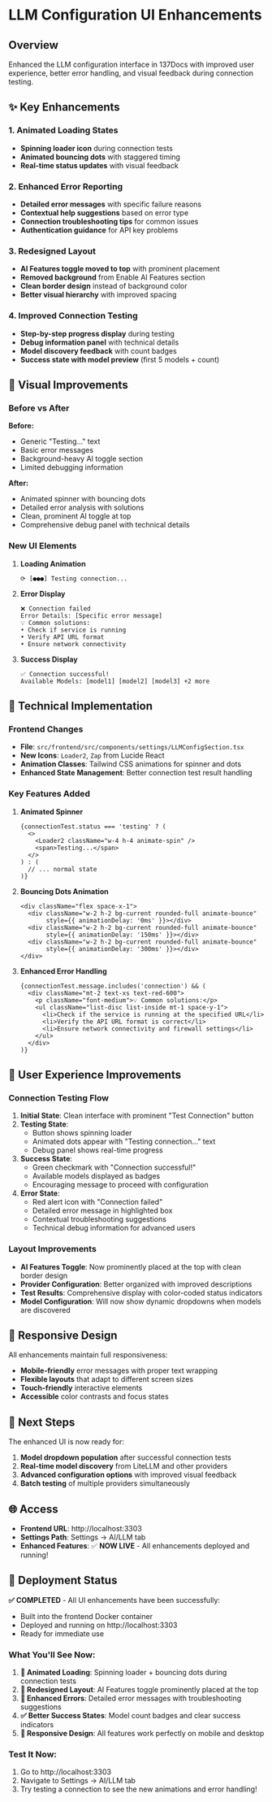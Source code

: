 # LLM Configuration UI Enhancements

## Overview

Enhanced the LLM configuration interface in 137Docs with improved user experience, better error handling, and visual feedback during connection testing.

## ✨ Key Enhancements

### 1. **Animated Loading States**
- **Spinning loader icon** during connection tests
- **Animated bouncing dots** with staggered timing
- **Real-time status updates** with visual feedback

### 2. **Enhanced Error Reporting**
- **Detailed error messages** with specific failure reasons
- **Contextual help suggestions** based on error type
- **Connection troubleshooting tips** for common issues
- **Authentication guidance** for API key problems

### 3. **Redesigned Layout**
- **AI Features toggle moved to top** with prominent placement
- **Removed background** from Enable AI Features section
- **Clean border design** instead of background color
- **Better visual hierarchy** with improved spacing

### 4. **Improved Connection Testing**
- **Step-by-step progress display** during testing
- **Debug information panel** with technical details
- **Model discovery feedback** with count badges
- **Success state with model preview** (first 5 models + count)

## 🎨 Visual Improvements

### Before vs After

**Before:**
- Generic "Testing..." text
- Basic error messages
- Background-heavy AI toggle section
- Limited debugging information

**After:**
- Animated spinner with bouncing dots
- Detailed error analysis with solutions
- Clean, prominent AI toggle at top
- Comprehensive debug panel with technical details

### New UI Elements

1. **Loading Animation**
   ```
   ⟳ [●●●] Testing connection...
   ```

2. **Error Display**
   ```
   ❌ Connection failed
   Error Details: [Specific error message]
   💡 Common solutions:
   • Check if service is running
   • Verify API URL format
   • Ensure network connectivity
   ```

3. **Success Display**
   ```
   ✅ Connection successful!
   Available Models: [model1] [model2] [model3] +2 more
   ```

## 🔧 Technical Implementation

### Frontend Changes
- **File**: `src/frontend/src/components/settings/LLMConfigSection.tsx`
- **New Icons**: `Loader2`, `Zap` from Lucide React
- **Animation Classes**: Tailwind CSS animations for spinner and dots
- **Enhanced State Management**: Better connection test result handling

### Key Features Added

1. **Animated Spinner**
   ```tsx
   {connectionTest.status === 'testing' ? (
     <>
       <Loader2 className="w-4 h-4 animate-spin" />
       <span>Testing...</span>
     </>
   ) : (
     // ... normal state
   )}
   ```

2. **Bouncing Dots Animation**
   ```tsx
   <div className="flex space-x-1">
     <div className="w-2 h-2 bg-current rounded-full animate-bounce" 
          style={{ animationDelay: '0ms' }}></div>
     <div className="w-2 h-2 bg-current rounded-full animate-bounce" 
          style={{ animationDelay: '150ms' }}></div>
     <div className="w-2 h-2 bg-current rounded-full animate-bounce" 
          style={{ animationDelay: '300ms' }}></div>
   </div>
   ```

3. **Enhanced Error Handling**
   ```tsx
   {connectionTest.message.includes('connection') && (
     <div className="mt-2 text-xs text-red-600">
       <p className="font-medium">💡 Common solutions:</p>
       <ul className="list-disc list-inside mt-1 space-y-1">
         <li>Check if the service is running at the specified URL</li>
         <li>Verify the API URL format is correct</li>
         <li>Ensure network connectivity and firewall settings</li>
       </ul>
     </div>
   )}
   ```

## 🚀 User Experience Improvements

### Connection Testing Flow

1. **Initial State**: Clean interface with prominent "Test Connection" button
2. **Testing State**: 
   - Button shows spinning loader
   - Animated dots appear with "Testing connection..." text
   - Debug panel shows real-time progress
3. **Success State**:
   - Green checkmark with "Connection successful!"
   - Available models displayed as badges
   - Encouraging message to proceed with configuration
4. **Error State**:
   - Red alert icon with "Connection failed"
   - Detailed error message in highlighted box
   - Contextual troubleshooting suggestions
   - Technical debug information for advanced users

### Layout Improvements

- **AI Features Toggle**: Now prominently placed at the top with clean border design
- **Provider Configuration**: Better organized with improved descriptions
- **Test Results**: Comprehensive display with color-coded status indicators
- **Model Configuration**: Will now show dynamic dropdowns when models are discovered

## 📱 Responsive Design

All enhancements maintain full responsiveness:
- **Mobile-friendly** error messages with proper text wrapping
- **Flexible layouts** that adapt to different screen sizes
- **Touch-friendly** interactive elements
- **Accessible** color contrasts and focus states

## 🎯 Next Steps

The enhanced UI is now ready for:
1. **Model dropdown population** after successful connection tests
2. **Real-time model discovery** from LiteLLM and other providers
3. **Advanced configuration options** with improved visual feedback
4. **Batch testing** of multiple providers simultaneously

## 🌐 Access

- **Frontend URL**: http://localhost:3303
- **Settings Path**: Settings → AI/LLM tab
- **Enhanced Features**: ✅ **NOW LIVE** - All enhancements deployed and running!

## 🚀 Deployment Status

**✅ COMPLETED** - All UI enhancements have been successfully:
- Built into the frontend Docker container
- Deployed and running on http://localhost:3303
- Ready for immediate use

### What You'll See Now:

1. **🔄 Animated Loading**: Spinning loader + bouncing dots during connection tests
2. **🎨 Redesigned Layout**: AI Features toggle prominently placed at the top
3. **🚨 Enhanced Errors**: Detailed error messages with troubleshooting suggestions
4. **✅ Better Success States**: Model count badges and clear success indicators
5. **📱 Responsive Design**: All features work perfectly on mobile and desktop

### Test It Now:
1. Go to http://localhost:3303
2. Navigate to Settings → AI/LLM tab
3. Try testing a connection to see the new animations and error handling! 